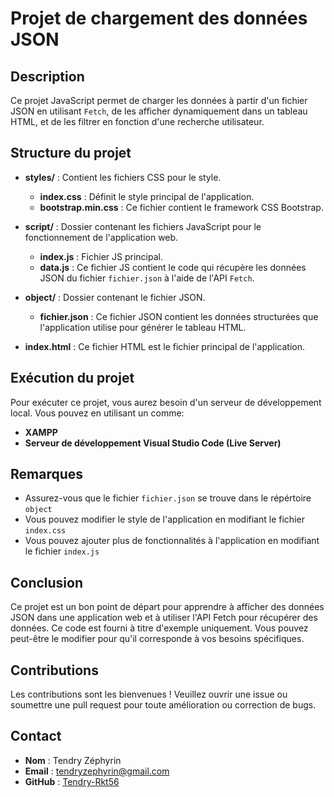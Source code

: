 # Projet de chargement des données JSON

## Description
Ce projet JavaScript permet de charger les données à partir d'un fichier JSON en utilisant `Fetch`, de les afficher dynamiquement dans un tableau HTML, et de les filtrer en fonction d'une recherche utilisateur.

## Structure du projet
- **styles/** : Contient les fichiers CSS pour le style.
     - **index.css** : Définit le style principal de l'application.
     - **bootstrap.min.css** : Ce fichier contient le framework CSS Bootstrap.

- **script/** : Dossier contenant les fichiers JavaScript pour le fonctionnement de l'application web.
     - **index.js** : Fichier JS principal.
     - **data.js** : Ce fichier JS contient le code qui récupère les données JSON du fichier `fichier.json` à l'aide de l'API `Fetch`.

- **object/** : Dossier contenant le fichier JSON.
     - **fichier.json** : Ce fichier JSON contient les données structurées que l'application utilise pour générer le tableau HTML.

- **index.html** : Ce fichier HTML est le fichier principal de l'application.

## Exécution du projet
Pour exécuter ce projet, vous aurez besoin d'un serveur de développement local. Vous pouvez en utilisant un comme: 
- **XAMPP** 
- **Serveur de développement Visual Studio Code (Live Server)**

## Remarques
- Assurez-vous que le fichier `fichier.json` se trouve dans le répértoire `object`
- Vous pouvez modifier le style de l'application en modifiant le fichier `index.css`
- Vous pouvez ajouter plus de fonctionnalités à l'application en modifiant le fichier `index.js`


## Conclusion 
Ce projet est un bon point de départ pour apprendre à afficher des données JSON dans une application web et à utiliser l'API Fetch pour récupérer des données. Ce code est fourni à titre d'exemple uniquement. Vous pouvez peut-être le modifier pour qu'il corresponde à vos besoins spécifiques.

## Contributions
Les contributions sont les bienvenues ! Veuillez ouvrir une issue ou soumettre une pull request pour toute amélioration ou correction de bugs.

## Contact
- **Nom** : Tendry Zéphyrin
- **Email** : tendryzephyrin@gmail.com
- **GitHub** : [Tendry-Rkt56](https://github.com/Tendry-Rkt56)